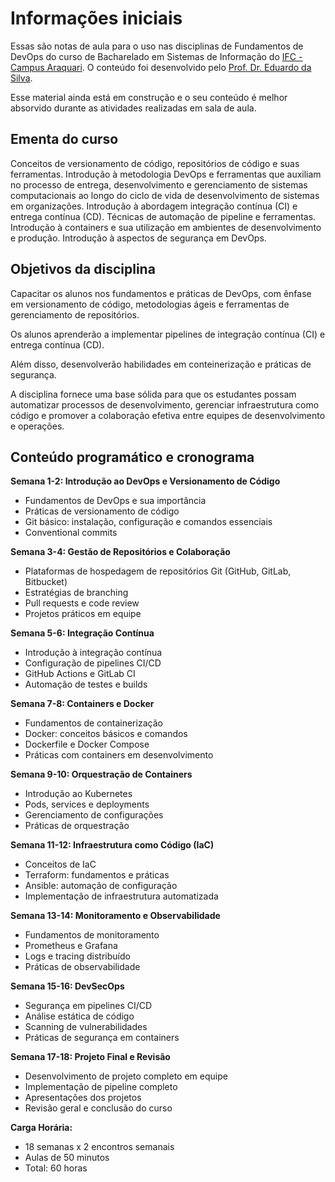# Informações iniciais

Essas são notas de aula para o uso nas disciplinas de Fundamentos de DevOps do curso de Bacharelado em Sistemas de Informação do [IFC - Campus Araquari](https://bsi.araquari.ifc.edu.br/ 'IFC'). O conteúdo foi desenvolvido pelo [Prof. Dr. Eduardo da Silva](https://github.com/eduardo-da-silva/ 'Repositório pessoal').

Esse material ainda está em construção e o seu conteúdo é melhor absorvido durante as atividades realizadas em sala de aula.

## Ementa do curso

Conceitos de versionamento de código, repositórios de código e suas ferramentas. Introdução à metodologia DevOps e ferramentas que auxiliam no processo de entrega, desenvolvimento e gerenciamento de sistemas computacionais ao longo do ciclo de vida de desenvolvimento de sistemas em organizações. Introdução à abordagem integração contínua (CI) e entrega contínua (CD). Técnicas de automação de pipeline e ferramentas. Introdução à containers e sua utilização em ambientes de desenvolvimento e produção. Introdução à aspectos de segurança em DevOps.

## Objetivos da disciplina

Capacitar os alunos nos fundamentos e práticas de DevOps, com ênfase em versionamento de código, metodologias ágeis e ferramentas de gerenciamento de repositórios.

Os alunos aprenderão a implementar pipelines de integração contínua (CI) e entrega contínua (CD).

Além disso, desenvolverão habilidades em conteinerização e práticas de segurança.

A disciplina fornece uma base sólida para que os estudantes possam automatizar processos de desenvolvimento, gerenciar infraestrutura como código e promover a colaboração efetiva entre equipes de desenvolvimento e operações.

## Conteúdo programático e cronograma

**Semana 1-2: Introdução ao DevOps e Versionamento de Código**

- Fundamentos de DevOps e sua importância
- Práticas de versionamento de código
- Git básico: instalação, configuração e comandos essenciais
- Conventional commits

**Semana 3-4: Gestão de Repositórios e Colaboração**

- Plataformas de hospedagem de repositórios Git (GitHub, GitLab, Bitbucket)
- Estratégias de branching
- Pull requests e code review
- Projetos práticos em equipe

**Semana 5-6: Integração Contínua**

- Introdução à integração contínua
- Configuração de pipelines CI/CD
- GitHub Actions e GitLab CI
- Automação de testes e builds

**Semana 7-8: Containers e Docker**

- Fundamentos de containerização
- Docker: conceitos básicos e comandos
- Dockerfile e Docker Compose
- Práticas com containers em desenvolvimento

**Semana 9-10: Orquestração de Containers**

- Introdução ao Kubernetes
- Pods, services e deployments
- Gerenciamento de configurações
- Práticas de orquestração

**Semana 11-12: Infraestrutura como Código (IaC)**

- Conceitos de IaC
- Terraform: fundamentos e práticas
- Ansible: automação de configuração
- Implementação de infraestrutura automatizada

**Semana 13-14: Monitoramento e Observabilidade**

- Fundamentos de monitoramento
- Prometheus e Grafana
- Logs e tracing distribuído
- Práticas de observabilidade

**Semana 15-16: DevSecOps**

- Segurança em pipelines CI/CD
- Análise estática de código
- Scanning de vulnerabilidades
- Práticas de segurança em containers

**Semana 17-18: Projeto Final e Revisão**

- Desenvolvimento de projeto completo em equipe
- Implementação de pipeline completo
- Apresentações dos projetos
- Revisão geral e conclusão do curso

**Carga Horária:**

- 18 semanas x 2 encontros semanais
- Aulas de 50 minutos
- Total: 60 horas
